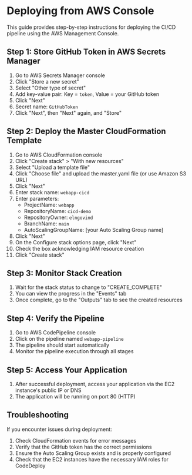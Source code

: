 # Deploying from AWS Console

This guide provides step-by-step instructions for deploying the CI/CD pipeline using the AWS Management Console.

## Step 1: Store GitHub Token in AWS Secrets Manager

1. Go to AWS Secrets Manager console
2. Click "Store a new secret"
3. Select "Other type of secret"
4. Add key-value pair: Key = `token`, Value = your GitHub token
5. Click "Next"
6. Secret name: `GitHubToken`
7. Click "Next", then "Next" again, and "Store"

## Step 2: Deploy the Master CloudFormation Template

1. Go to AWS CloudFormation console
2. Click "Create stack" > "With new resources"
3. Select "Upload a template file"
4. Click "Choose file" and upload the master.yaml file (or use Amazon S3 URL)
5. Click "Next"
6. Enter stack name: `webapp-cicd`
7. Enter parameters:
   - ProjectName: `webapp`
   - RepositoryName: `cicd-demo`
   - RepositoryOwner: `elngovind`
   - BranchName: `main`
   - AutoScalingGroupName: [your Auto Scaling Group name]
8. Click "Next"
9. On the Configure stack options page, click "Next"
10. Check the box acknowledging IAM resource creation
11. Click "Create stack"

## Step 3: Monitor Stack Creation

1. Wait for the stack status to change to "CREATE_COMPLETE"
2. You can view the progress in the "Events" tab
3. Once complete, go to the "Outputs" tab to see the created resources

## Step 4: Verify the Pipeline

1. Go to AWS CodePipeline console
2. Click on the pipeline named `webapp-pipeline`
3. The pipeline should start automatically
4. Monitor the pipeline execution through all stages

## Step 5: Access Your Application

1. After successful deployment, access your application via the EC2 instance's public IP or DNS
2. The application will be running on port 80 (HTTP)

## Troubleshooting

If you encounter issues during deployment:

1. Check CloudFormation events for error messages
2. Verify that the GitHub token has the correct permissions
3. Ensure the Auto Scaling Group exists and is properly configured
4. Check that the EC2 instances have the necessary IAM roles for CodeDeploy